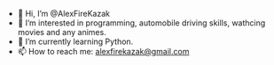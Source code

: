 - 👋 Hi, I’m @AlexFireKazak
- 👀 I’m interested in programming, automobile driving skills, wathcing movies and any animes.
- 🌱 I’m currently learning Python.
- 📫 How to reach me: alexfirekazak@gmail.com

<!---
AlexFireKazak/AlexFireKazak is a ✨ special ✨ repository because its `README.md` (this file) appears on your GitHub profile.
You can click the Preview link to take a look at your changes.
--->
